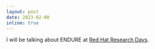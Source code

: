 ```yaml
---
layout: post
date: 2023-02-08
inline: true
---
```


I will be talking about ENDURE at [Red Hat Research Days](https://research.redhat.com/events/red-hat-research-days-talk-endure-a-robust-tuning-paradigm-for-lsm-trees-under-workload-uncertainty/).
